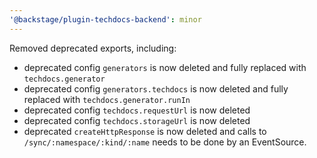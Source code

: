 ```yaml
---
'@backstage/plugin-techdocs-backend': minor
---
```


Removed deprecated exports, including:

- deprecated config `generators` is now deleted and fully replaced with `techdocs.generator`
- deprecated config `generators.techdocs` is now deleted and fully replaced with `techdocs.generator.runIn`
- deprecated config `techdocs.requestUrl` is now deleted
- deprecated config `techdocs.storageUrl` is now deleted
- deprecated `createHttpResponse` is now deleted and calls to `/sync/:namespace/:kind/:name` needs to be done by an EventSource.
